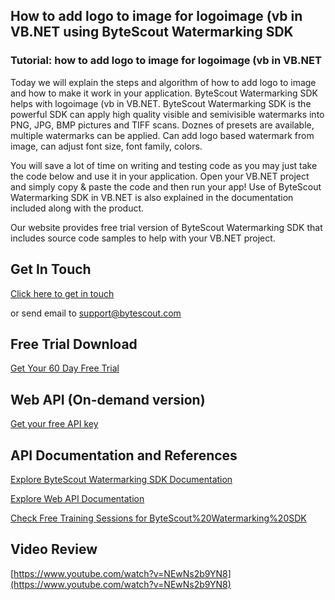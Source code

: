 ## How to add logo to image for logoimage (vb in VB.NET using ByteScout Watermarking SDK

### Tutorial: how to add logo to image for logoimage (vb in VB.NET

Today we will explain the steps and algorithm of how to add logo to image and how to make it work in your application. ByteScout Watermarking SDK helps with logoimage (vb in VB.NET. ByteScout Watermarking SDK is the powerful SDK can apply high quality visible and semivisible watermarks into PNG, JPG, BMP pictures and TIFF scans. Doznes of presets are available, multiple watermarks can be applied. Can add logo based watermark from image, can adjust font size, font family, colors.

You will save a lot of time on writing and testing code as you may just take the code below and use it in your application. Open your VB.NET project and simply copy & paste the code and then run your app! Use of ByteScout Watermarking SDK in VB.NET is also explained in the documentation included along with the product.

Our website provides free trial version of ByteScout Watermarking SDK that includes source code samples to help with your VB.NET project.

## Get In Touch

[Click here to get in touch](https://bytescout.zendesk.com/hc/en-us/requests/new?subject=ByteScout%20Watermarking%20SDK%20Question)

or send email to [support@bytescout.com](mailto:support@bytescout.com?subject=ByteScout%20Watermarking%20SDK%20Question) 

## Free Trial Download

[Get Your 60 Day Free Trial](https://bytescout.com/download/web-installer?utm_source=github-readme)

## Web API (On-demand version)

[Get your free API key](https://pdf.co/documentation/api?utm_source=github-readme)

## API Documentation and References

[Explore ByteScout Watermarking SDK Documentation](https://bytescout.com/documentation/index.html?utm_source=github-readme)

[Explore Web API Documentation](https://pdf.co/documentation/api?utm_source=github-readme)

[Check Free Training Sessions for ByteScout%20Watermarking%20SDK](https://academy.bytescout.com/)

## Video Review

[https://www.youtube.com/watch?v=NEwNs2b9YN8](https://www.youtube.com/watch?v=NEwNs2b9YN8)